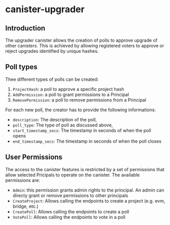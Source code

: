 # canister-upgrader

## Introduction

The upgrader canister allows the creation of polls to approve upgrade of other canisters.
This is achieved by allowing registered voters to approve or reject upgrades identified by unique hashes.

## Poll types

Thee different types of polls can be created:
1. `ProjectHash`: a poll to approve a specific project hash
1. `AddPermission`: a poll to grant permissions to a Principal
1. `RemovePermission`: a poll to remove permissions from a Principal

For each new poll, the creator has to provide the following informations:
- `description`: The description of the poll,
- `poll_type`: The type of poll as discussed above,
- `start_timestamp_secs`: The timestamp in seconds of when the poll opens
- `end_timestamp_secs`: The timestamp in seconds of when the poll closes

## User Permissions

The access to the canister features is restricted by a set of permissions that allow selected Pricipals to operate on the canister.
The available permissions are:

- `Admin`: this permission grants admin rights to the principal. An admin can directy grant or remove permissions to other principals
- `CreateProject`: Allows calling the endpoints to create a project (e.g. evm, bridge, etc.)
- `CreatePoll`: Allows calling the endpoints to create a poll
- `VotePoll`: Allows calling the endpoints to vote in a poll

